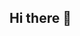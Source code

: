 ## Hi there 👋

<!--
**nima2004/nima2004** is a ✨ _special_ ✨ repository because its `README.md` (this file) appears on your GitHub profile.

Here are some ideas to get you started:

- 🔭 I’m currently working on Strengthen my knowledge in Cybersecurity with hands-on practice and advanced tools.
- 🌱 my current skills
       *Programming Languages: SQL (beginner, recently excelled), Python (beginner level)

      *Data Structures and Algorithms: Familiar with fundamental data structures and sorting algorithms.

     *Cybersecurity Basics: Recently started learning foundational concepts.

Learning Goals
 -✨ Interests
       Exploring cybersecurity vulnerabilities and how to mitigate them.
